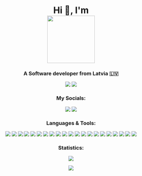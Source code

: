 

<h1 align='center'>Hi 👋, I'm <br><img src='https://github.com/iamstrawberry/tayeba/blob/591185de9ede08b76620093d06e71e85c0fe0ab8/Richard.png?raw=true' width='150'></h1>

<h3 align='center'>A Software developer from Latvia 🇱🇻</h3>

<div align='center'>
  <img src='https://komarev.com/ghpvc/?username=ClientSiderz&label=Views&color=blue&style=for-the-badge'>
  <img src='https://img.shields.io/github/stars/ClientSiderz?color=green&style=for-the-badge'>
</div>
<h3 align='center'>My Socials:</h3>
<div align='center'>
  <a href="https://www.youtube.com/@ClientSidersLV" target="blank"><img src='https://img.shields.io/static/v1?label=&message=ClientSiders&color=%23FF0000&style=for-the-badge&logo=youtube'></a>
  <a href="https://discord.io/MeowClient" target="blank"><img src='https://img.shields.io/static/v1?label=&message=meow+client&color=%235562EA&style=for-the-badge&logo=Discord&logoColor=%23fff'></a>
</div>
<h3 align='center'>Languages & Tools:</h3>
<div align='center'>
<a href='https://www.arduino.cc/' target='_blank'><img src='https://img.shields.io/static/v1?label=&message=Arduino&color=%2300979D&style=for-the-badge&logo=Arduino&logoColor=%23fff'></a>
<a href='https://www.gnu.org/software/bash/' target='_blank'><img src='https://img.shields.io/static/v1?label=&message=BASH&color=%234EAA25&style=for-the-badge&logo=GNU+Bash&logoColor=%23fff'></a>
<a href='https://getbootstrap.com' target='_blank'><img src='https://img.shields.io/static/v1?label=&message=Bootstrap&color=%237952B3&style=for-the-badge&logo=Bootstrap&logoColor=%23fff'></a>
<a href='https://www.cprogramming.com/' target='_blank'><img src='https://img.shields.io/static/v1?label=&message=programming+language&color=%23A8B9CC&style=for-the-badge&logo=C&logoColor=%23fff'></a>
<a href='https://www.w3schools.com/cpp/' target='_blank'><img src='https://img.shields.io/static/v1?label=&message=programming+language&color=%2300599C&style=for-the-badge&logo=C%2B%2B&logoColor=%23fff'></a>
<a href='https://www.w3schools.com/cs/' target='_blank'><img src='https://img.shields.io/static/v1?label=&message=programming+language&color=%23239120&style=for-the-badge&logo=C+sharp&logoColor=%23fff'></a>
<a href='https://www.w3schools.com/css/' target='_blank'><img src='https://img.shields.io/static/v1?label=&message=CSS&color=%231572B6&style=for-the-badge&logo=CSS3&logoColor=%23fff'></a>
<a href='https://dotnet.microsoft.com/' target='_blank'><img src='https://img.shields.io/static/v1?label=&message=microsoft&color=%23512BD4&style=for-the-badge&logo=.NET&logoColor=%23fff'></a>
<a href='https://www.electronjs.org' target='_blank'><img src='https://img.shields.io/static/v1?label=&message=Electron&color=%2347848F&style=for-the-badge&logo=Electron&logoColor=%23fff'></a>
<a href='https://firebase.google.com/' target='_blank'><img src='https://img.shields.io/static/v1?label=&message=Firebase&color=grey&style=for-the-badge&logo=Firebase'></a>
<a href='https://cloud.google.com' target='_blank'><img src='https://img.shields.io/static/v1?label=&message=Google+Cloud&color=%234285F4&style=for-the-badge&logo=Google+Cloud&logoColor=%23fff'></a>
<a href='https://git-scm.com/' target='_blank'><img src='https://img.shields.io/static/v1?label=&message=Git&color=%23F05032&style=for-the-badge&logo=Git&logoColor=%23fff'></a>
<a href='https://www.w3.org/html/' target='_blank'><img src='https://img.shields.io/static/v1?label=&message=HTML&color=%23E34F26&style=for-the-badge&logo=HTML5&logoColor=%23fff'></a>
<a href='https://www.java.com' target='_blank'><img src='https://img.shields.io/static/v1?label=&message=java&color=orange&style=for-the-badge&logo=oracle&logoColor=%23fff'></a>
<a href='https://developer.mozilla.org/en-US/docs/Web/JavaScript' target='_blank'><img src='https://img.shields.io/static/v1?label=&message=JavaScript&color=grey&style=for-the-badge&logo=JavaScript'></a>
<a href='https://kotlinlang.org' target='_blank'><img src='https://img.shields.io/static/v1?label=&message=Kotlin&color=%237F52FF&style=for-the-badge&logo=Kotlin&logoColor=%23fff'></a>
<a href='https://www.mongodb.com/' target='_blank'><img src='https://img.shields.io/static/v1?label=&message=Mongo+DB&color=%2347A248&style=for-the-badge&logo=MongoDB&logoColor=%23fff'></a>
<a href='https://nodejs.org' target='_blank'><img src='https://img.shields.io/static/v1?label=&message=Node.js&color=%23339933&style=for-the-badge&logo=Node.js&logoColor=%23fff'></a>
<a href='https://www.python.org' target='_blank'><img src='https://img.shields.io/static/v1?label=&message=Python&color=%233776AB&style=for-the-badge&logo=Python&logoColor=%23fff'></a>
<a href='https://www.ruby-lang.org/en/' target='_blank'><img src='https://img.shields.io/static/v1?label=&message=Ruby&color=%23CC342D&style=for-the-badge&logo=Ruby&logoColor=%23fff'></a>
<a href='https://www.rust-lang.org' target='_blank'><img src='https://img.shields.io/static/v1?label=&message=Rust&color=%23000000&style=for-the-badge&logo=Rust&logoColor=%23fff'></a>
</div>

<h3 align="center">Statistics:</h3>

<div align="center">

<span>
<a href="#" target="blank"><img src="https://github-readme-stats-git-masterrstaa-rickstaa.vercel.app/api?username=ClientSiderz&show_icons=true&theme=nord&card_width=500&count_private=true&hide_border=true">
</span>

<a href="#" target="blank"><img src="https://github-readme-stats-git-masterrstaa-rickstaa.vercel.app/api/top-langs/?username=ClientSiderz&theme=nord&card_width=500&hide_border=true&exclude_repo=ClientBase">

</div>
